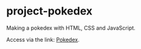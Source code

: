 # project-pokedex
Making a pokedex with HTML, CSS and JavaScript.

Access via the link: [Pokedex](https://siquaradev.github.io/project-pokedex/).
